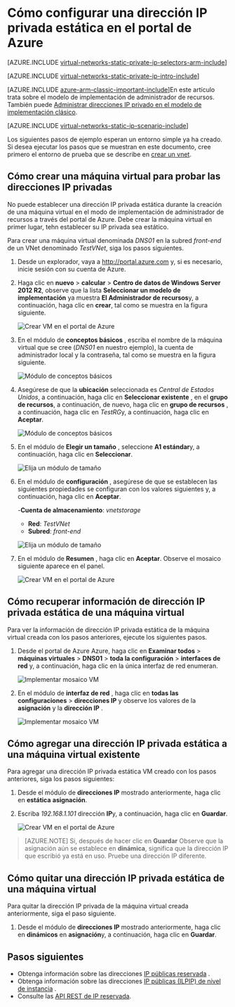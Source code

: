 <properties 
   pageTitle="Cómo configurar una dirección IP privada estática en modo ARM con el portal de Azure | Microsoft Azure"
   description="Descripción de direcciones IP privada (DIP) y cómo se administran en modo ARM con el portal de Azure"
   services="virtual-network"
   documentationCenter="na"
   authors="jimdial"
   manager="carmonm"
   editor="tysonn"
   tags="azure-resource-manager"
/>
<tags 
   ms.service="virtual-network"
   ms.devlang="na"
   ms.topic="article"
   ms.tgt_pltfrm="na"
   ms.workload="infrastructure-services"
   ms.date="02/04/2016"
   ms.author="jdial" />

# <a name="how-to-set-a-static-private-ip-address-in-the-azure-portal"></a>Cómo configurar una dirección IP privada estática en el portal de Azure

[AZURE.INCLUDE [virtual-networks-static-private-ip-selectors-arm-include](../../includes/virtual-networks-static-private-ip-selectors-arm-include.md)]

[AZURE.INCLUDE [virtual-networks-static-private-ip-intro-include](../../includes/virtual-networks-static-private-ip-intro-include.md)]

[AZURE.INCLUDE [azure-arm-classic-important-include](../../includes/azure-arm-classic-important-include.md)]En este artículo trata sobre el modelo de implementación de administrador de recursos. También puede [Administrar direcciones IP privado en el modelo de implementación clásico](virtual-networks-static-private-ip-classic-pportal.md).

[AZURE.INCLUDE [virtual-networks-static-ip-scenario-include](../../includes/virtual-networks-static-ip-scenario-include.md)]

Los siguientes pasos de ejemplo esperan un entorno simple ya ha creado. Si desea ejecutar los pasos que se muestran en este documento, cree primero el entorno de prueba que se describe en [crear un vnet](virtual-networks-create-vnet-arm-pportal.md).

## <a name="how-to-create-a-vm-for-testing-static-private-ip-addresses"></a>Cómo crear una máquina virtual para probar las direcciones IP privadas

No puede establecer una dirección IP privada estática durante la creación de una máquina virtual en el modo de implementación de administrador de recursos a través del portal de Azure. Debe crear la máquina virtual en primer lugar, tehn establecer su IP privada sea estático.

Para crear una máquina virtual denominada *DNS01* en la subred *front-end* de un VNet denominado *TestVNet*, siga los pasos siguientes.

1. Desde un explorador, vaya a http://portal.azure.com y, si es necesario, inicie sesión con su cuenta de Azure.
2. Haga clic en **nuevo** > **calcular** > **Centro de datos de Windows Server 2012 R2**, observe que la lista **Seleccionar un modelo de implementación** ya muestra **El Administrador de recursos**y, a continuación, haga clic en **crear**, tal como se muestra en la figura siguiente.

    ![Crear VM en el portal de Azure](./media/virtual-networks-static-ip-arm-pportal/figure01.png)

3. En el módulo de **conceptos básicos** , escriba el nombre de la máquina virtual que se cree (*DNS01* en nuestro ejemplo), la cuenta de administrador local y la contraseña, tal como se muestra en la figura siguiente.

    ![Módulo de conceptos básicos](./media/virtual-networks-static-ip-arm-pportal/figure02.png)

4. Asegúrese de que la **ubicación** seleccionada es *Central de Estados Unidos*, a continuación, haga clic en **Seleccionar existente** , en el **grupo de recursos**, a continuación, de nuevo, haga clic en **grupo de recursos** , a continuación, haga clic en *TestRG*y, a continuación, haga clic en **Aceptar**.

    ![Módulo de conceptos básicos](./media/virtual-networks-static-ip-arm-pportal/figure03.png)

5. En el módulo de **Elegir un tamaño** , seleccione **A1 estándar**y, a continuación, haga clic en **Seleccionar**.

    ![Elija un módulo de tamaño](./media/virtual-networks-static-ip-arm-pportal/figure04.png) 

6. En el módulo de **configuración** , asegúrese de que se establecen las siguientes propiedades se configuran con los valores siguientes y, a continuación, haga clic en **Aceptar**.

    -**Cuenta de almacenamiento**: *vnetstorage*
    - **Red**: *TestVNet*
    - **Subred**: *front-end*

    ![Elija un módulo de tamaño](./media/virtual-networks-static-ip-arm-pportal/figure05.png)  

7. En el módulo de **Resumen** , haga clic en **Aceptar**. Observe el mosaico siguiente aparece en el panel.

    ![Crear VM en el portal de Azure](./media/virtual-networks-static-ip-arm-pportal/figure06.png)

## <a name="how-to-retrieve-static-private-ip-address-information-for-a-vm"></a>Cómo recuperar información de dirección IP privada estática de una máquina virtual

Para ver la información de dirección IP privada estática de la máquina virtual creada con los pasos anteriores, ejecute los siguientes pasos.

1. Desde el portal de Azure Azure, haga clic en **Examinar todos** > **máquinas virtuales** > **DNS01** > **toda la configuración** > **interfaces de red** y, a continuación, haga clic en la única interfaz de red enumeran.

    ![Implementar mosaico VM](./media/virtual-networks-static-ip-arm-pportal/figure07.png)

2. En el módulo de **interfaz de red** , haga clic en **todas las configuraciones** > **direcciones IP** y observe los valores de la **asignación** y la **dirección IP** .

    ![Implementar mosaico VM](./media/virtual-networks-static-ip-arm-pportal/figure08.png)

## <a name="how-to-add-a-static-private-ip-address-to-an-existing-vm"></a>Cómo agregar una dirección IP privada estática a una máquina virtual existente
Para agregar una dirección IP privada estática VM creado con los pasos anteriores, siga los pasos siguientes:

1. Desde el módulo de **direcciones IP** mostrado anteriormente, haga clic en **estática** **asignación**.
2. Escriba *192.168.1.101* dirección **IP**y, a continuación, haga clic en **Guardar**.

    ![Crear VM en el portal de Azure](./media/virtual-networks-static-ip-arm-pportal/figure09.png)

>[AZURE.NOTE] Si, después de hacer clic en **Guardar** Observe que la asignación aún se establece en **dinámica**, significa que la dirección IP que escribió ya está en uso. Pruebe una dirección IP diferente.

## <a name="how-to-remove-a-static-private-ip-address-from-a-vm"></a>Cómo quitar una dirección IP privada estática de una máquina virtual
Para quitar la dirección IP privada de la máquina virtual creada anteriormente, siga el paso siguiente.
    
1. Desde el módulo de **direcciones IP** mostrado anteriormente, haga clic en **dinámicos** en **asignación**y, a continuación, haga clic en **Guardar**.

## <a name="next-steps"></a>Pasos siguientes

- Obtenga información sobre las direcciones [IP públicas reservada](virtual-networks-reserved-public-ip.md) .
- Obtenga información sobre las direcciones [IP públicas (ILPIP) de nivel de instancia](virtual-networks-instance-level-public-ip.md) .
- Consulte las [API REST de IP reservada](https://msdn.microsoft.com/library/azure/dn722420.aspx).
